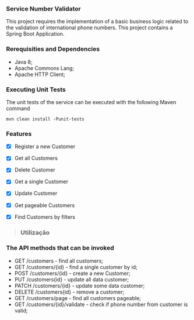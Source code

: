 ### Service Number Validator

This project requires the implementation of a basic business logic related to the validation of international phone numbers.
This project contains a Spring Boot Application.

### Rerequisities and Dependencies

- Java 8;
- Apache Commons Lang;
- Apache HTTP Client;


### Executing Unit Tests
The unit tests of the service can be executed with the following Maven command

```mvn clean install -Punit-tests```

### Features


- [X] Register a new Customer
- [X] Get all Customers
- [X] Delete Customer 
- [X] Get a single Customer
- [X] Update Customer
- [X] Get pageable Customers
- [X] Find Customers by filters


> ### Utilização



### The API methods that can be invoked

- GET /customers - find all customers;
- GET /customers/{id} - find a single customer by id;
- POST /customers/{id} - create a new Customer;
- PUT /customers{id} - update all data customer;
- PATCH /customers/{id} - update some data customer;
- DELETE /customers{id} - remove a customer;
- GET /customers/page - find all customers pageable;
- GET /customers/{id}/validate - check if phone number from customer is valid;

